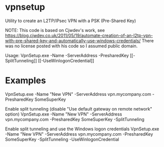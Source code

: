 # vpnsetup
Utility to create an L2TP/IPsec VPN with a PSK (Pre-Shared Key)

NOTE: This code is based on Cjwdev's work, see
https://blog.cjwdev.co.uk/2011/05/19/automate-creation-of-an-l2tp-vpn-with-pre-shared-key-and-automatically-use-windows-credentials/
There was no license posted with his code so I assumed public domain.

Usage: VpnSetup.exe -Name <String> -ServerAddress <String> -PresharedKey <String> [[-SplitTunneling]] [[-UseWinlogonCredential]]

# Examples

VpnSetup.exe -Name "New VPN" -ServerAddress vpn.mycompany.com -PresharedKey SomeSuperKey

Enable split tunneling (disable "Use default gateway on remote network" option)
VpnSetup.exe -Name "New VPN" -ServerAddress vpn.mycompany.com -PresharedKey SomeSuperKey -SplitTunneling

Enable split tunneling and use the Windows logon credentials
VpnSetup.exe -Name "New VPN" -ServerAddress vpn.mycompany.com -PresharedKey SomeSuperKey -SplitTunneling -UseWinlogonCredential
